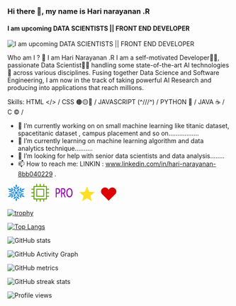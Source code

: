 ### Hi there 👋, my name is Hari narayanan .R
#### I am upcoming DATA SCIENTISTS || FRONT END DEVELOPER 
![I am upcoming DATA SCIENTISTS || FRONT END DEVELOPER ](https://media.istockphoto.com/id/1163856313/vector/data-scientist-isometric-illustration-concept-modern-flat-design-concept-of-web-page-design.jpg?s=612x612&w=0&k=20&c=ae2a7fDxXq2JKscuX_fFznxdgsU5W2fpbE6lP-O4wA8=)

Who am I ? 🤔
I am Hari Narayanan .R I am a self-motivated Developer👨‍💻, passionate Data Scientist👨‍🔬 handling some state-of-the-art AI technologies🌟 across various disciplines. Fusing together Data Science and Software Engineering, I am now in the track of taking powerful AI Research and producing into applications that reach millions.

Skills: HTML   </>  / CSS  🟠🟡🔵   / JAVASCRIPT  (^///^)  / PYTHON  🐍  / JAVA ☕ / C ©  /

- 🔭 I’m currently working on on small  machine learning like titanic dataset, spacetitanic dataset , campus placement and so on................. 
- 🌱 I’m currently learning on machine learning algorithm and data analytics technique.......... 
- 🤔 I’m looking for help with senior data scientists and data analysis........ 
- 📫 How to reach me:  LINKIN : www.linkedin.com/in/hari-narayanan-8bb040229 . 

<a href='https://archiveprogram.github.com/'><img src='https://raw.githubusercontent.com/acervenky/animated-github-badges/master/assets/acbadge.gif' width='40' height='40'></a> <a href='https://docs.github.com/en/developers'><img src='https://raw.githubusercontent.com/acervenky/animated-github-badges/master/assets/devbadge.gif' width='40' height='40'></a> <a href='https://github.com/pricing'><img src='https://raw.githubusercontent.com/acervenky/animated-github-badges/master/assets/pro.gif' width='40' height='40'></a> <a href='https://stars.github.com/'><img src='https://raw.githubusercontent.com/acervenky/animated-github-badges/master/assets/starbadge.gif' width='35' height='35'></a> <a href='https://docs.github.com/en/github/supporting-the-open-source-community-with-github-sponsors'><img src='https://raw.githubusercontent.com/acervenky/animated-github-badges/master/assets/sponsorbadge.gif' width='35' height='35'></a> 

[![trophy](https://github-profile-trophy.vercel.app/?username=hari22offical)](https://github.com/ryo-ma/github-profile-trophy)

[![Top Langs](https://github-readme-stats.vercel.app/api/top-langs/?username=hari22offical)](https://github.com/anuraghazra/github-readme-stats)

![GitHub stats](https://github-readme-stats.vercel.app/api?username=hari22offical&show_icons=true&count_private=true)  

![GitHub Activity Graph](https://activity-graph.herokuapp.com/graph?username=hari22offical)  

![GitHub metrics](https://metrics.lecoq.io/hari22offical)  

![GitHub streak stats](https://streak-stats.demolab.com/?user=hari22offical)  

![Profile views](https://gpvc.arturio.dev/hari22offical)  








   
                     






